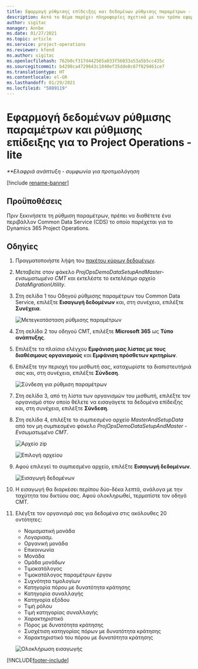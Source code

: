 ```yaml
---
title: Εφαρμογή ρύθμισης επίδειξης και δεδομένων ρύθμισης παραμέτρων - lite
description: Αυτό το θέμα παρέχει πληροφορίες σχετικά με τον τρόπο εφαρμογής της ρύθμισης επίδειξης και των δεδομένων ρύθμισης παραμέτρων για το Project Operations.
author: sigitac
manager: Annbe
ms.date: 01/27/2021
ms.topic: article
ms.service: project-operations
ms.reviewer: kfend
ms.author: sigitac
ms.openlocfilehash: 762b0cf317d442565a033f56033a53a5b5cc435c
ms.sourcegitcommit: b4298ca4729643c1040ef35dde8c67f829461ce7
ms.translationtype: HT
ms.contentlocale: el-GR
ms.lasthandoff: 01/29/2021
ms.locfileid: "5089119"
---
```

# <a name="apply-demo-setup-and-configuration-data-for-project-operations---lite"></a>Εφαρμογή δεδομένων ρύθμισης παραμέτρων και ρύθμισης επίδειξης για το Project Operations - lite 

_**Ελαφριά ανάπτυξη - συμφωνία για προτιμολόγηση_

[!include [rename-banner](~/includes/cc-data-platform-banner.md)]

## <a name="prerequisites"></a>Προϋποθέσεις

Πριν ξεκινήσετε τη ρύθμιση παραμέτρων, πρέπει να διαθέτετε ένα περιβάλλον Common Data Service (CDS) το οποίο παρέχεται για το Dynamics 365 Project Operations.


## <a name="instructions"></a>Οδηγίες

1. Πραγματοποιήστε λήψη του [πακέτου κύριων δεδομένων](https://download.microsoft.com/download/3/4/1/341bf279-a64f-4baa-af31-ce624859b518/ProjOpsSampleSetupData%20-%20CE%20only%20CMT.zip). 
2. Μεταβείτε στον φάκελο *ProjOpsDemoDataSetupAndMaster-ενσωματωμένο CMT* και εκτελέστε το εκτελέσιμο αρχείο *DataMigrationUtility*.
3. Στη σελίδα 1 του Οδηγού ρύθμισης παραμέτρων του Common Data Service, επιλέξτε **Εισαγωγή δεδομένων** και, στη συνέχεια, επιλέξτε **Συνέχεια**.

    ![Μετεγκατάσταση ρύθμισης παραμέτρων](./media/1ConfigurationMigration.png)

4. Στη σελίδα 2 του οδηγού CMT, επιλέξτε **Microsoft 365** ως **Τύπο ανάπτυξης**.
5. Επιλέξτε τα πλαίσια ελέγχου **Εμφάνιση μιας λίστας με τους διαθέσιμους οργανισμούς** και **Εμφάνιση πρόσθετων κριτηρίων**.
6. Επιλέξτε την περιοχή του μισθωτή σας, καταχωρίστε τα διαπιστευτήριά σας και, στη συνέχεια, επιλέξτε **Σύνδεση**.

   ![Σύνδεση για ρύθμιση παραμέτρων](./media/2ConfigurationSignin.png)

7. Στη σελίδα 3, από τη λίστα των οργανισμών του μισθωτή, επιλέξτε τον οργανισμό στον οποίο θέλετε να εισαγάγετε τα δεδομένα επίδειξης και, στη συνέχεια, επιλέξτε **Σύνδεση**.
8. Στη σελίδα 4, επιλέξτε το συμπιεσμένο αρχείο *MasterAndSetupData* από τον μη συμπιεσμένο φάκελο *ProjOpsDemoDataSetupAndMaster - Ενσωματωμένο CMT*.

   ![Αρχείο zip](./media/3ZipFile.png)

   ![Επιλογή αρχείου](./media/4SelectAFile.png)

9. Αφού επιλεγεί το συμπιεσμένο αρχείο, επιλέξτε **Εισαγωγή δεδομένων**.

   ![Εισαγωγή δεδομένων](./media/5ImportData.png)

10. Η εισαγωγή θα διαρκέσει περίπου δύο-δέκα λεπτά, ανάλογα με την ταχύτητα του δικτύου σας. Αφού ολοκληρωθεί, τερματίστε τον οδηγό CMT. 
11. Ελέγξτε τον οργανισμό σας για δεδομένα στις ακόλουθες 20 οντότητες:

    -   Νομισματική μονάδα
    -   Λογαριασμ.
    -   Οργανική μονάδα
    -   Επικοινωνία
    -   Μονάδα
    -   Ομάδα μονάδων
    -   Τιμοκατάλογος
    -   Τιμοκατάλογος παραμέτρων έργου 
    -   Συχνότητα τιμολογίων
    -   Κατηγορία πόρου με δυνατότητα κράτησης
    -   Κατηγορία συναλλαγής
    -   Κατηγορία εξόδου
    -   Τιμή ρόλου
    -   Τιμή κατηγορίας συναλλαγής
    -   Χαρακτηριστικό
    -   Πόρος με δυνατότητα κράτησης
    -   Συσχέτιση κατηγορίας πόρων με δυνατότητα κράτησης
    -   Χαρακτηριστικό του πόρου με δυνατότητα κράτησης

    ![Ολοκλήρωση εισαγωγής](./media/6CompleteImport.png)


[!INCLUDE[footer-include](../includes/footer-banner.md)]